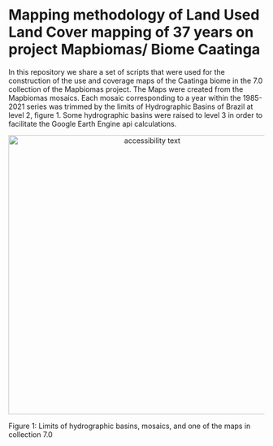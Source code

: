 # Mapping methodology of Land Used Land Cover mapping of 37 years on project Mapbiomas/ Biome Caatinga

In this repository we share a set of scripts that were used for the construction of the use and coverage maps of the Caatinga biome in the 7.0 collection of the Mapbiomas project. The Maps were created from the Mapbiomas mosaics. Each mosaic corresponding to a year within the 1985-2021 series was trimmed by the limits of Hydrographic Basins of Brazil at level 2, figure 1. Some hydrographic basins were raised to level 3 in order to facilitate the Google Earth Engine api calculations.


<p align="center">
    <img  src="imgs/map_bacias4_.npg", width="550", alt="accessibility text">
</p>
Figure 1: Limits of hydrographic basins, mosaics, and one of the maps in collection 7.0
